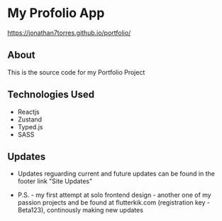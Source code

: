 # My Profolio App

https://jonathan7torres.github.io/portfolio/

## About

This is the source code for my Portfolio Project

## Technologies Used

- Reactjs
- Zustand
- Typed.js
- SASS

## Updates

- Updates reguarding current and future updates can be found in the footer link "Site Updates"

- P.S. - my first attempt at solo frontend design
       - another one of my passion projects and be found at flutterkik.com (registration key - Beta123), continously making new updates
